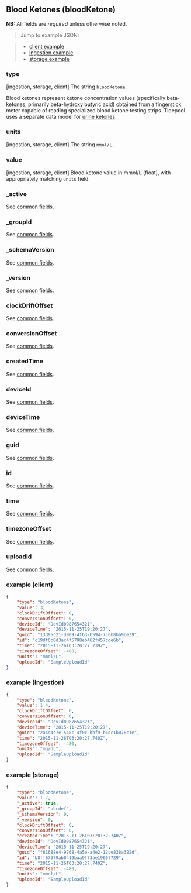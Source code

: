 ## Blood Ketones (bloodKetone)

**NB:** All fields are *required* unless otherwise noted.


> Jump to example JSON:

>  - [client example](#example-client)
>  - [ingestion example](#example-ingestion)
>  - [storage example](#example-storage)


### type

[ingestion, storage, client] The string `bloodKetone`.

Blood ketones represent ketone concentration values (specifically beta-ketones, primarily beta-hydroxy butyric acid) obtained from a fingerstick meter capable of reading specialized blood ketone testing strips. Tidepool uses a separate data model for [urine ketones](urineKetone.md).

<!-- end type -->

### units

[ingestion, storage, client] The string `mmol/L`.

<!-- end units -->

### value

[ingestion, storage, client] Blood ketone value in mmol/L (float), with appropriately matching `units` field.

<!-- end value -->

### _active

See [common fields](../common.md).

### _groupId

See [common fields](../common.md).

### _schemaVersion

See [common fields](../common.md).

### _version

See [common fields](../common.md).

### clockDriftOffset

See [common fields](../common.md).

### conversionOffset

See [common fields](../common.md).

### createdTime

See [common fields](../common.md).

### deviceId

See [common fields](../common.md).

### deviceTime

See [common fields](../common.md).

### guid

See [common fields](../common.md).

### id

See [common fields](../common.md).

### time

See [common fields](../common.md).

### timezoneOffset

See [common fields](../common.md).

### uploadId

See [common fields](../common.md).

### example (client)

```json
{
	"type": "bloodKetone",
	"value": 3,
	"clockDriftOffset": 0,
	"conversionOffset": 0,
	"deviceId": "DevId0987654321",
	"deviceTime": "2015-11-25T19:20:27",
	"guid": "13d95c21-d909-4f63-b594-7c6b8bb9be39",
	"id": "c19df6b0d3ac4f5788eb462f457cde6b",
	"time": "2015-11-26T03:20:27.739Z",
	"timezoneOffset": -480,
	"units": "mmol/L",
	"uploadId": "SampleUploadId"
}
```

### example (ingestion)

```json
{
	"type": "bloodKetone",
	"value": 1.4,
	"clockDriftOffset": 0,
	"conversionOffset": 0,
	"deviceId": "DevId0987654321",
	"deviceTime": "2015-11-25T19:20:27",
	"guid": "2a4d4c7e-548c-4f0c-bbf9-b6dc1b078c1e",
	"time": "2015-11-26T03:20:27.740Z",
	"timezoneOffset": -480,
	"units": "mg/dL",
	"uploadId": "SampleUploadId"
}
```

### example (storage)

```json
{
	"type": "bloodKetone",
	"value": 1.7,
	"_active": true,
	"_groupId": "abcdef",
	"_schemaVersion": 0,
	"_version": 0,
	"clockDriftOffset": 0,
	"conversionOffset": 0,
	"createdTime": "2015-11-26T03:20:32.740Z",
	"deviceId": "DevId0987654321",
	"deviceTime": "2015-11-25T19:20:27",
	"guid": "f81688e4-9768-4a5e-a4e2-12ce838a322d",
	"id": "b8ff67379ab0419baa9f73ae1966f729",
	"time": "2015-11-26T03:20:27.740Z",
	"timezoneOffset": -480,
	"units": "mmol/L",
	"uploadId": "SampleUploadId"
}
```
